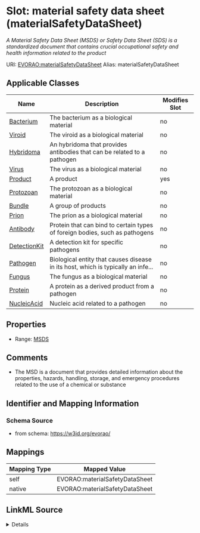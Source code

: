 

# Slot: material safety data sheet (materialSafetyDataSheet) 


_A Material Safety Data Sheet (MSDS) or Safety Data Sheet (SDS) is a standardized document that contains crucial occupational safety and health information related to the product_





URI: [EVORAO:materialSafetyDataSheet](https://w3id.org/evorao/materialSafetyDataSheet)
Alias: materialSafetyDataSheet

<!-- no inheritance hierarchy -->





## Applicable Classes

| Name | Description | Modifies Slot |
| --- | --- | --- |
| [Bacterium](Bacterium.md) | The bacterium as a biological material |  no  |
| [Viroid](Viroid.md) | The viroid as a biological material |  no  |
| [Hybridoma](Hybridoma.md) | An hybridoma that provides antibodies that can be related to a pathogen |  no  |
| [Virus](Virus.md) | The virus as a biological material |  no  |
| [Product](Product.md) | A product |  yes  |
| [Protozoan](Protozoan.md) | The protozoan as a biological material |  no  |
| [Bundle](Bundle.md) | A group of products |  no  |
| [Prion](Prion.md) | The prion as a biological material |  no  |
| [Antibody](Antibody.md) | Protein that can bind to certain types of foreign bodies, such as pathogens |  no  |
| [DetectionKit](DetectionKit.md) | A detection kit for specific pathogens |  no  |
| [Pathogen](Pathogen.md) | Biological entity that causes disease in its host, which is typically an infe... |  no  |
| [Fungus](Fungus.md) | The fungus as a biological material |  no  |
| [Protein](Protein.md) | A protein as a derived product from a pathogen |  no  |
| [NucleicAcid](NucleicAcid.md) | Nucleic acid related to a pathogen |  no  |







## Properties

* Range: [MSDS](MSDS.md)





## Comments

* The MSD  is a document that provides detailed information about the properties, hazards, handling, storage, and emergency procedures related to the use of a chemical or substance

## Identifier and Mapping Information







### Schema Source


* from schema: https://w3id.org/evorao/




## Mappings

| Mapping Type | Mapped Value |
| ---  | ---  |
| self | EVORAO:materialSafetyDataSheet |
| native | EVORAO:materialSafetyDataSheet |




## LinkML Source

<details>
```yaml
name: materialSafetyDataSheet
description: A Material Safety Data Sheet (MSDS) or Safety Data Sheet (SDS) is a standardized
  document that contains crucial occupational safety and health information related
  to the product
title: material safety data sheet
comments:
- The MSD  is a document that provides detailed information about the properties,
  hazards, handling, storage, and emergency procedures related to the use of a chemical
  or substance
from_schema: https://w3id.org/evorao/
rank: 1000
alias: materialSafetyDataSheet
domain_of:
- Product
range: MSDS
required: false
multivalued: false

```
</details>